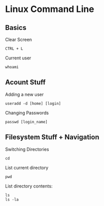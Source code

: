 # Linux Command Line

## Basics

Clear Screen

```
CTRL + L
```

Current user

```
whoami
```

## Acount Stuff

Adding a new user

```
useradd -d [home] [login]
```

Changing Passwords

```
passwd [login_name]
```

## Filesystem Stuff + Navigation

Switching Directories

```
cd
```

List current directory


```
pwd
```

List directory contents:

```
ls
ls -la
```








